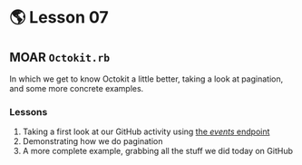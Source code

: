 # :earth_americas: Lesson 07

## MOAR `Octokit.rb`

In which we get to know Octokit a little better, taking a look at pagination, and some more concrete examples.

### Lessons

1. Taking a first look at our GitHub activity using [the _events_ endpoint](https://developer.github.com/v3/activity/events/#list-events-performed-by-a-user)
2. Demonstrating how we do pagination
3. A more complete example, grabbing all the stuff we did today on GitHub

